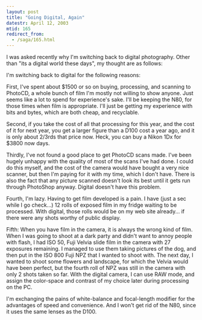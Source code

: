 ```yaml
---
layout: post
title: "Going Digital, Again"
datestr: April 12, 2003
mtid: 165
redirect_from:
  - /saga/165.html
---
```


I was asked recently why I'm switching back to digital photography.  Other than "its a digital world these days", my thought are as follows:

I'm switching back to digital for the following reasons:

First, I've spent about $1500 or so on buying, processing, and scanning to PhotoCD, a whole bunch of film I'm mostly not willing to show anyone.  Just seems like a lot to spend for experience's sake.  I'll be keeping the N80, for those times when film is appropriate. I'll just be getting my experience with bits and bytes, which are both cheap, and recyclable.</li>

Second, if you take the cost of all that processing for this year, and the cost of it for next year, you get a larger figure than a D100 cost a year ago, and it is only about 2/3rds that price now.  Heck, you can buy a Nikon 1Dx for $3800 now days.</li>

Thirdly, I've not found a good place to get PhotoCD scans made.  I've been hugely unhappy with the quality of most of the scans I've had done.  I could do this myself, and the cost of the camera would have bought a very nice scanner, but then I'm paying for it with my time, which I don't have.  There is also the fact that any picture scanned doesn't look its best until it gets run through PhotoShop anyway.  Digital doesn't have this problem.</li>

Fourth, I'm lazy.  Having to get film developed is a pain.  I have (just  a sec while I go check...) 12 rolls of exposed film in my fridge waiting to be processed.  With digital, those rolls would be on my web site already... if there were any shots worthy of public display.</li>

Fifth: When you have film in the camera, it is always the wrong kind of film.  When I was going to shoot at a dark party and didn't want to annoy people with flash, I had ISO 50, Fuji Velvia slide film in the camera with 27 exposures remaining.  I managed to use them taking pictures of the dog, and then put in the ISO 800 Fuji NPZ that I wanted to shoot with.  The next day, I wanted to shoot some flowers and landscape, for which the Velvia would have been perfect, but the fourth roll of NPZ was still in the camera with only 2 shots taken so far.  With the digital camera, I can use RAW mode, and assign the color-space and contrast of my choice later during processing on the PC.</li>

I'm exchanging the pains of white-balance and focal-length modifier for the advantages of speed and convenience.  And I won't get rid of the N80, since it uses the same lenses as the D100.

